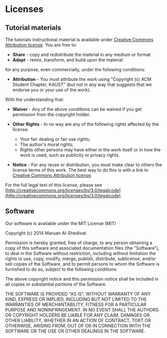 Licenses
==================

## Tutorial materials

The tutorials instructional material is available under [Creative Commons Attribution license](http://creativecommons.org/licenses/by/3.0/). You are free to:

- **Share** - copy and redistribute the material in any medium or format
- **Adapt** - remix, transform, and build upon the material

for any purpose, even commercially, under the following conditions:

- **Attribution** - You must attribute the work using "Copyright (c) ACM Student Chapter, KAUST" (but not in any way that suggests that we endorse you or your use of the work).

With the understanding that:

- **Waiver** - Any of the above conditions can be waived if you get permission from the copyright holder.
- **Other Rights** - In no way are any of the following rights affected by the license:

    * Your fair dealing or fair use rights;
    * The author's moral rights;
    * Rights other persons may have either in the work itself or in how the work is used, such as publicity or privacy rights.

- **Notice** - For any reuse or distribution, you must make clear to others the license terms of this work. The best way to do this is with a link to [Creative Commons Attribution license](http://creativecommons.org/licenses/by/3.0/).

For the full legal text of this license, please see [http://creativecommons.org/licenses/by/3.0/legalcode](http://creativecommons.org/licenses/by/3.0/legalcode).

## Software

Our software is available under the MIT License (MIT)

Copyright (c) 2014 Maruan Al-Shedivat.

Permission is hereby granted, free of charge, to any person obtaining a copy of
this software and associated documentation files (the "Software"), to deal in
the Software without restriction, including without limitation the rights to
use, copy, modify, merge, publish, distribute, sublicense, and/or sell copies of
the Software, and to permit persons to whom the Software is furnished to do so,
subject to the following conditions:

The above copyright notice and this permission notice shall be included in all
copies or substantial portions of the Software.

THE SOFTWARE IS PROVIDED "AS IS", WITHOUT WARRANTY OF ANY KIND, EXPRESS OR
IMPLIED, INCLUDING BUT NOT LIMITED TO THE WARRANTIES OF MERCHANTABILITY, FITNESS
FOR A PARTICULAR PURPOSE AND NONINFRINGEMENT. IN NO EVENT SHALL THE AUTHORS OR
COPYRIGHT HOLDERS BE LIABLE FOR ANY CLAIM, DAMAGES OR OTHER LIABILITY, WHETHER
IN AN ACTION OF CONTRACT, TORT OR OTHERWISE, ARISING FROM, OUT OF OR IN
CONNECTION WITH THE SOFTWARE OR THE USE OR OTHER DEALINGS IN THE SOFTWARE.
